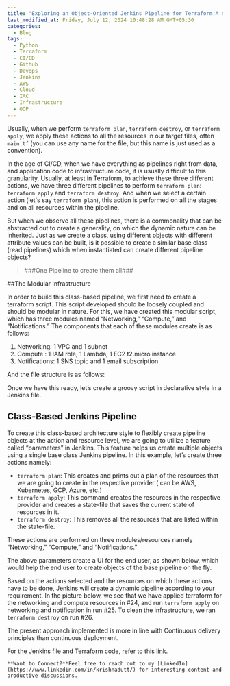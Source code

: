 ```yaml
---
title: "Exploring an Object-Oriented Jenkins Pipeline for Terraform:A novel architecture design in Jenkin's multi-stage Terraform CD pipeline to improve CI/CD granularity"
last_modified_at: Friday, July 12, 2024 10:48:28 AM GMT+05:30
categories:
  - Blog
tags:
  - Python
  - Terraform
  - CI/CD
  - Github
  - Devops
  - Jenkins
  - AWS
  - Cloud
  - IAC
  - Infrastructure
  - OOP
---
```


Usually, when we perform `terraform plan`, `terraform destroy`, or `terraform apply`, we apply these actions to all the resources in our target files, often `main.tf` (you can use any name for the file, but this name is just used as a convention).

In the age of CI/CD, when we have everything as pipelines right from data, and application code to infrastructure code, it is usually difficult to this granularity. Usually, at least in Terraform, to achieve these three different actions, we have three different pipelines to perform `terraform plan`: `terraform apply` and `terraform destroy`. And when we select a certain action (let's say `terraform plan`), this action is performed on all the stages and on all resources within the pipeline.

But when we observe all these pipelines, there is a commonality that can be abstracted out to create a generality, on which the dynamic nature can be inherited. Just as we create a class, using different objects with different attribute values can be built, is it possible to create a similar base class (read pipelines) which when instantiated can create different pipeline objects?

> ###One Pipeline to create them all###

##The Modular Infrastructure


In order to build this class-based pipeline, we first need to create a terraform script. This script developed should be loosely coupled and should be modular in nature. For this, we have created this modular script, which has three modules named “Networking,” “Compute,” and “Notifications.” The components that each of these modules create is as follows:

1.  Networking: 1 VPC and 1 subnet
2.  Compute : 1 IAM role, 1 Lambda, 1 EC2 t2.micro instance
3.  Notifications: 1 SNS topic and 1 email subscription

And the file structure is as follows:

Once we have this ready, let’s create a groovy script in declarative style in a Jenkins file.

## Class-Based Jenkins Pipeline


To create this class-based architecture style to flexibly create pipeline objects at the action and resource level, we are going to utilize a feature called “parameters” in Jenkins. This feature helps us create multiple objects using a single base class Jenkins pipeline. In this example, let’s create three actions namely:

*   `terraform plan`: This creates and prints out a plan of the resources that we are going to create in the respective provider ( can be AWS, Kubernetes, GCP, Azure, etc.)
*   `terraform apply`: This command creates the resources in the respective provider and creates a state-file that saves the current state of resources in it.
*   `terraform destroy`: This removes all the resources that are listed within the state-file.

These actions are performed on three modules/resources namely “Networking,” “Compute,” and “Notifications.”

The above parameters create a UI for the end user, as shown below, which would help the end user to create objects of the base pipeline on the fly.

Based on the actions selected and the resources on which these actions have to be done, Jenkins will create a dynamic pipeline according to your requirement. In the picture below, we see that we have applied terraform for the networking and compute resources in #24, and run `terraform apply` on networking and notification in run #25. To clean the infrastructure, we ran `terraform destroy` on run #26.

The present approach implemented is more in line with Continuous delivery principles than continuous deployment.

For the Jenkins file and Terraform code, refer to this [link](https://github.com/krishnaduttPanchagnula/Multifunctional-terraform-Jenkins-pipeline).

```
**Want to Connect?**Feel free to reach out to my [LinkedIn](https://www.linkedin.com/in/krishnadutt/) for interesting content and productive discussions.
```